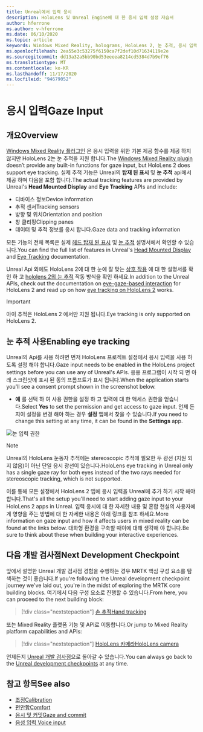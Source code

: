 ```yaml
---
title: Unreal에서 입력 응시
description: HoloLens 및 Unreal Engine에 대 한 응시 입력 설정 자습서
author: hferrone
ms.author: v-hferrone
ms.date: 06/10/2020
ms.topic: article
keywords: Windows Mixed Reality, holograms, HoloLens 2, 눈 추적, 응시 입력, 헤드 탑재 된 디스플레이, Unreal engine, 혼합 현실 헤드셋, windows Mixed Reality 헤드셋, 가상 현실 헤드셋
ms.openlocfilehash: 2ea55e3c53275f6150ca7f2def10d71634119e2e
ms.sourcegitcommit: dd13a32a5bb90bd53eeeea8214cd5384d7b9ef76
ms.translationtype: MT
ms.contentlocale: ko-KR
ms.lasthandoff: 11/17/2020
ms.locfileid: "94679052"
---
```

# <a name="gaze-input"></a><span data-ttu-id="bf1be-104">응시 입력</span><span class="sxs-lookup"><span data-stu-id="bf1be-104">Gaze Input</span></span>

## <a name="overview"></a><span data-ttu-id="bf1be-105">개요</span><span class="sxs-lookup"><span data-stu-id="bf1be-105">Overview</span></span>

<span data-ttu-id="bf1be-106">[Windows Mixed Reality 플러그인](https://docs.unrealengine.com/Platforms/VR/WMR/index.html) 은 응시 입력을 위한 기본 제공 함수를 제공 하지 않지만 HoloLens 2는 눈 추적을 지원 합니다.</span><span class="sxs-lookup"><span data-stu-id="bf1be-106">The [Windows Mixed Reality plugin](https://docs.unrealengine.com/Platforms/VR/WMR/index.html) doesn’t provide any built-in functions for gaze input, but HoloLens 2 does support eye tracking.</span></span> <span data-ttu-id="bf1be-107">실제 추적 기능은 Unreal의 **탑재 된 표시** 및 **눈 추적** api에서 제공 하며 다음을 포함 합니다.</span><span class="sxs-lookup"><span data-stu-id="bf1be-107">The actual tracking features are provided by Unreal's **Head Mounted Display** and **Eye Tracking** APIs and include:</span></span>

- <span data-ttu-id="bf1be-108">디바이스 정보</span><span class="sxs-lookup"><span data-stu-id="bf1be-108">Device information</span></span>
- <span data-ttu-id="bf1be-109">추적 센서</span><span class="sxs-lookup"><span data-stu-id="bf1be-109">Tracking sensors</span></span>
- <span data-ttu-id="bf1be-110">방향 및 위치</span><span class="sxs-lookup"><span data-stu-id="bf1be-110">Orientation and position</span></span>
- <span data-ttu-id="bf1be-111">창 클리핑</span><span class="sxs-lookup"><span data-stu-id="bf1be-111">Clipping panes</span></span>
- <span data-ttu-id="bf1be-112">데이터 및 추적 정보를 응시 합니다.</span><span class="sxs-lookup"><span data-stu-id="bf1be-112">Gaze data and tracking information</span></span>

<span data-ttu-id="bf1be-113">모든 기능의 전체 목록은 실제 [헤드 탑재 된 표시](https://docs.unrealengine.com/BlueprintAPI/Input/HeadMountedDisplay/index.html) 및 [눈 추적](https://docs.unrealengine.com/BlueprintAPI/EyeTracking/index.html) 설명서에서 확인할 수 있습니다.</span><span class="sxs-lookup"><span data-stu-id="bf1be-113">You can find the full list of features in Unreal's [Head Mounted Display](https://docs.unrealengine.com/BlueprintAPI/Input/HeadMountedDisplay/index.html) and [Eye Tracking](https://docs.unrealengine.com/BlueprintAPI/EyeTracking/index.html) documentation.</span></span>

<span data-ttu-id="bf1be-114">Unreal Api 외에도 HoloLens 2에 대 한 눈에 잘 맞는 [상호 작용](../../design/eye-gaze-interaction.md) 에 대 한 설명서를 확인 하 고 [hololens 2의 눈 추적](https://docs.microsoft.com/windows/mixed-reality/eye-tracking) 작동 방식을 확인 하세요.</span><span class="sxs-lookup"><span data-stu-id="bf1be-114">In addition to the Unreal APIs, check out the documentation on [eye-gaze-based interaction](../../design/eye-gaze-interaction.md) for HoloLens 2 and read up on how [eye tracking on HoloLens 2](https://docs.microsoft.com/windows/mixed-reality/eye-tracking) works.</span></span>

> [!IMPORTANT]
> <span data-ttu-id="bf1be-115">아이 추적은 HoloLens 2 에서만 지원 됩니다.</span><span class="sxs-lookup"><span data-stu-id="bf1be-115">Eye tracking is only supported on HoloLens 2.</span></span>

## <a name="enabling-eye-tracking"></a><span data-ttu-id="bf1be-116">눈 추적 사용</span><span class="sxs-lookup"><span data-stu-id="bf1be-116">Enabling eye tracking</span></span>
<span data-ttu-id="bf1be-117">Unreal의 Api를 사용 하려면 먼저 HoloLens 프로젝트 설정에서 응시 입력을 사용 하도록 설정 해야 합니다.</span><span class="sxs-lookup"><span data-stu-id="bf1be-117">Gaze input needs to be enabled in the HoloLens project settings before you can use any of Unreal's APIs.</span></span> <span data-ttu-id="bf1be-118">응용 프로그램이 시작 되 면 아래 스크린샷에 표시 된 동의 프롬프트가 표시 됩니다.</span><span class="sxs-lookup"><span data-stu-id="bf1be-118">When the application starts you'll see a consent prompt shown in the screenshot below.</span></span>

- <span data-ttu-id="bf1be-119">**예** 를 선택 하 여 사용 권한을 설정 하 고 입력에 대 한 액세스 권한을 얻습니다.</span><span class="sxs-lookup"><span data-stu-id="bf1be-119">Select **Yes** to set the permission and get access to gaze input.</span></span> <span data-ttu-id="bf1be-120">언제 든 지이 설정을 변경 해야 하는 경우 **설정** 앱에서 찾을 수 있습니다.</span><span class="sxs-lookup"><span data-stu-id="bf1be-120">If you need to change this setting at any time, it can be found in the **Settings** app.</span></span>

![눈 입력 권한](images/unreal/eye-input-permissions.png)

> [!NOTE] 
> <span data-ttu-id="bf1be-122">Unreal의 HoloLens 눈동자 추적에는 stereoscopic 추적에 필요한 두 광선 (지원 되지 않음)이 아닌 단일 응시 광선이 있습니다.</span><span class="sxs-lookup"><span data-stu-id="bf1be-122">HoloLens eye tracking in Unreal only has a single gaze ray for both eyes instead of the two rays needed for stereoscopic tracking, which is not supported.</span></span>

<span data-ttu-id="bf1be-123">이를 통해 모든 설정에서 HoloLens 2 앱에 응시 입력을 Unreal에 추가 하기 시작 해야 합니다.</span><span class="sxs-lookup"><span data-stu-id="bf1be-123">That's all the setup you'll need to start adding gaze input to your HoloLens 2 apps in Unreal.</span></span> <span data-ttu-id="bf1be-124">입력 응시에 대 한 자세한 내용 및 혼합 현실의 사용자에 게 영향을 주는 방법에 대 한 자세한 내용은 아래 링크를 참조 하세요.</span><span class="sxs-lookup"><span data-stu-id="bf1be-124">More information on gaze input and how it affects users in mixed reality can be found at the links below.</span></span> <span data-ttu-id="bf1be-125">대화형 환경을 구축할 때이에 대해 생각해 야 합니다.</span><span class="sxs-lookup"><span data-stu-id="bf1be-125">Be sure to think about these when building your interactive experiences.</span></span>

## <a name="next-development-checkpoint"></a><span data-ttu-id="bf1be-126">다음 개발 검사점</span><span class="sxs-lookup"><span data-stu-id="bf1be-126">Next Development Checkpoint</span></span>

<span data-ttu-id="bf1be-127">앞에서 설명한 Unreal 개발 검사점 경험을 수행하는 경우 MRTK 핵심 구성 요소를 탐색하는 것이 좋습니다.</span><span class="sxs-lookup"><span data-stu-id="bf1be-127">If you're following the Unreal development checkpoint journey we've laid out, you're in the midst of exploring the MRTK core building blocks.</span></span> <span data-ttu-id="bf1be-128">여기에서 다음 구성 요소로 진행할 수 있습니다.</span><span class="sxs-lookup"><span data-stu-id="bf1be-128">From here, you can proceed to the next building block:</span></span> 

> [!div class="nextstepaction"]
> [<span data-ttu-id="bf1be-129">손 추적</span><span class="sxs-lookup"><span data-stu-id="bf1be-129">Hand tracking</span></span>](unreal-hand-tracking.md)

<span data-ttu-id="bf1be-130">또는 Mixed Reality 플랫폼 기능 및 API로 이동합니다.</span><span class="sxs-lookup"><span data-stu-id="bf1be-130">Or jump to Mixed Reality platform capabilities and APIs:</span></span>

> [!div class="nextstepaction"]
> [<span data-ttu-id="bf1be-131">HoloLens 카메라</span><span class="sxs-lookup"><span data-stu-id="bf1be-131">HoloLens camera</span></span>](unreal-hololens-camera.md)

<span data-ttu-id="bf1be-132">언제든지 [Unreal 개발 검사점](unreal-development-overview.md#2-core-building-blocks)으로 돌아갈 수 있습니다.</span><span class="sxs-lookup"><span data-stu-id="bf1be-132">You can always go back to the [Unreal development checkpoints](unreal-development-overview.md#2-core-building-blocks) at any time.</span></span>

## <a name="see-also"></a><span data-ttu-id="bf1be-133">참고 항목</span><span class="sxs-lookup"><span data-stu-id="bf1be-133">See also</span></span>
* [<span data-ttu-id="bf1be-134">조정</span><span class="sxs-lookup"><span data-stu-id="bf1be-134">Calibration</span></span>](../../calibration.md)
* [<span data-ttu-id="bf1be-135">편안함</span><span class="sxs-lookup"><span data-stu-id="bf1be-135">Comfort</span></span>](../../design/comfort.md)
* [<span data-ttu-id="bf1be-136">응시 및 커밋</span><span class="sxs-lookup"><span data-stu-id="bf1be-136">Gaze and commit</span></span>](../../design/gaze-and-commit.md)
* [<span data-ttu-id="bf1be-137">음성 입력 </span><span class="sxs-lookup"><span data-stu-id="bf1be-137">Voice input</span></span>](../../out-of-scope/voice-design.md)
